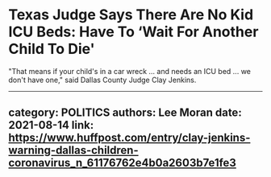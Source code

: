 # Texas Judge Says There Are No Kid ICU Beds: Have To ‘Wait For Another Child To Die'

"That means if your child's in a car wreck ... and needs an ICU bed ... we don't have one," said Dallas County Judge Clay Jenkins.

---
category: POLITICS
authors: Lee Moran
date: 2021-08-14
link: https://www.huffpost.com/entry/clay-jenkins-warning-dallas-children-coronavirus_n_61176762e4b0a2603b7e1fe3
---

